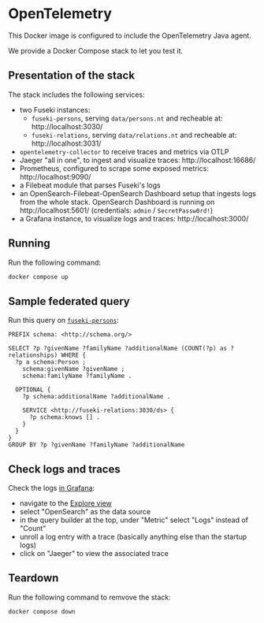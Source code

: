 # OpenTelemetry

This Docker image is configured to include the OpenTelemetry Java agent.

We provide a Docker Compose stack to let you test it.

## Presentation of the stack

The stack includes the following services:

- two Fuseki instances:
  - `fuseki-persons`, serving `data/persons.nt` and recheable at: http://localhost:3030/
  - `fuseki-relations`, serving `data/relations.nt` and recheable at: http://localhost:3031/
- `opentelemetry-collector` to receive traces and metrics via OTLP
- Jaeger "all in one", to ingest and visualize traces: http://localhost:16686/
- Prometheus, configured to scrape some exposed metrics: http://localhost:9090/
- a Filebeat module that parses Fuseki's logs
- an OpenSearch-Filebeat-OpenSearch Dashboard setup that ingests logs from the whole stack.
  OpenSearch Dashboard is running on http://localhost:5601/ (credentials: `admin` / `SecretPassw0rd!`)
- a Grafana instance, to visualize logs and traces: http://localhost:3000/

## Running

Run the following command:

```sh
docker compose up
```

## Sample federated query

Run this query on [`fuseki-persons`](http://localhost:3030/#/dataset/ds/query):

```sparql
PREFIX schema: <http://schema.org/>

SELECT ?p ?givenName ?familyName ?additionalName (COUNT(?p) as ?relationships) WHERE {
  ?p a schema:Person ;
    schema:givenName ?givenName ;
    schema:familyName ?familyName .

  OPTIONAL {
    ?p schema:additionalName ?additionalName .

    SERVICE <http://fuseki-relations:3030/ds> {
      ?p schema:knows [] .
    }
  }
}
GROUP BY ?p ?givenName ?familyName ?additionalName
```

## Check logs and traces

Check the logs [in Grafana](http://localhost:3000):

- navigate to the [Explore view](http://localhost:3000/explore)
- select "OpenSearch" as the data source
- in the query builder at the top, under "Metric" select "Logs" instead of "Count"
- unroll a log entry with a trace (basically anything else than the startup logs)
- click on "Jaeger" to view the associated trace

## Teardown

Run the following command to remvove the stack:

```sh
docker compose down
```
